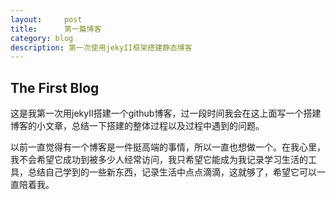 ```yaml
---
layout:     post
title:      第一篇博客
category: blog
description: 第一次使用jekyII框架搭建静态博客
---
```


## The First Blog

这是我第一次用jekyII搭建一个github博客，过一段时间我会在这上面写一个搭建博客的小文章，总结一下搭建的整体过程以及过程中遇到的问题。

以前一直觉得有一个博客是一件挺高端的事情，所以一直也想做一个。在我心里，我不会希望它成功到被多少人经常访问，我只希望它能成为我记录学习生活的工具，总结自己学到的一些新东西，记录生活中点点滴滴，这就够了，希望它可以一直陪着我。